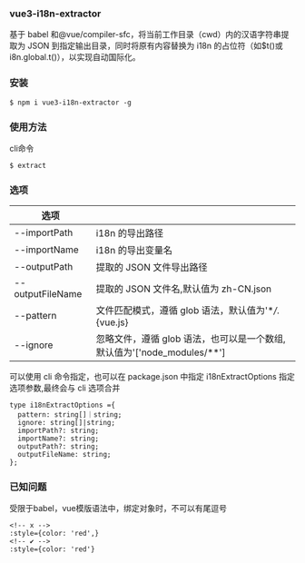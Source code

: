 ### vue3-i18n-extractor

基于 babel 和@vue/compiler-sfc，将当前工作目录（cwd）内的汉语字符串提取为 JSON 到指定输出目录，同时将原有内容替换为 i18n 的占位符（如$t()或 i8n.global.t()），以实现自动国际化。

### 安装

```
$ npm i vue3-i18n-extractor -g
```

### 使用方法

cli命令

```
$ extract
```

### 选项

| 选项                           |                                                                          |
| ------------------------------ | ------------------------------------------------------------------------ |
| --importPath <path>            | i18n 的导出路径                                                          |
| --importName <name>            | i18n 的导出变量名                                                        |
| --outputPath <outputPath>      | 提取的 JSON 文件导出路径                                                 |
| --outputFileName <outputname> | 提取的 JSON 文件名,默认值为 zh-CN.json                                   |
| --pattern <pattern>           | 文件匹配模式，遵循 glob 语法，默认值为'\*_/_.{vue.js}                  |
| --ignore <ignore>             | 忽略文件，遵循 glob 语法，也可以是一个数组,默认值为'['node_modules/**'] |

可以使用 cli 命令指定，也可以在 package.json 中指定 i18nExtractOptions 指定选项参数,最终会与 cli 选项合并

```
type i18nExtractOptions ={
  pattern: string[]｜string;
  ignore: string[]|string;
  importPath?: string;
  importName?: string;
  outputPath?: string;
  outputFileName: string;
};

```

### 已知问题

受限于babel，vue模版语法中，绑定对象时，不可以有尾逗号

```
<!-- x -->
:style={color: 'red',}
<!-- ✔ -->
:style={color: 'red'}
```
